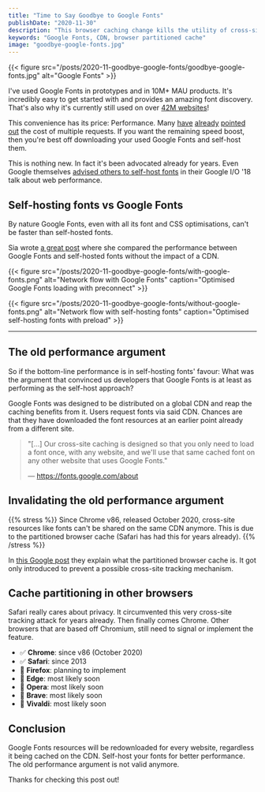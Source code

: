 ```yaml
---
title: "Time to Say Goodbye to Google Fonts"
publishDate: "2020-11-30"
description: "This browser caching change kills the utility of cross-site resource CDNs like Google Fonts."
keywords: "Google Fonts, CDN, browser partitioned cache"
image: "goodbye-google-fonts.jpg"
---
```


{{< figure src="/posts/2020-11-goodbye-google-fonts/goodbye-google-fonts.jpg" alt="Google Fonts" >}}

I've used Google Fonts in prototypes and in 10M+ MAU products. It's incredibly easy to get started with and provides an amazing font discovery. That's also why it's currently still used on over [42M websites](https://trends.builtwith.com/websitelist/Google-Font-API)!

This convenience has its price: Performance. Many [have](https://blog.cloudflare.com/fast-google-fonts-with-cloudflare-workers/) [already](https://medium.com/clio-calliope/making-google-fonts-faster-aadf3c02a36d) [pointed](https://www.keycdn.com/blog/web-font-performance#disadvantages-of-web-fonts) [out](https://blog.logrocket.com/self-hosted-fonts-vs-google-fonts-api/) the cost of multiple requests. If you want the remaining speed boost, then you're best off downloading your used Google Fonts and self-host them.

This is nothing new. In fact it's been advocated already for years. Even Google themselves [advised others to self-host fonts](https://www.youtube.com/watch?v=Mv-l3-tJgGk&feature=youtu.be&t=24m58s) in their Google I/O '18 talk about web performance.

## Self-hosting fonts vs Google Fonts

By nature Google Fonts, even with all its font and CSS optimisations, can't be faster than self-hosted fonts. 

Sia wrote [a great post](https://medium.com/clio-calliope/making-google-fonts-faster-aadf3c02a36d) where she compared the performance between Google Fonts and self-hosted fonts without the impact of a CDN.

{{< figure src="/posts/2020-11-goodbye-google-fonts/with-google-fonts.png" alt="Network flow with Google Fonts" caption="Optimised Google Fonts loading with preconnect" >}}

{{< figure src="/posts/2020-11-goodbye-google-fonts/without-google-fonts.png" alt="Network flow with self-hosting fonts" caption="Optimised self-hosting fonts with preload" >}}

---

## The old performance argument

So if the bottom-line performance is in self-hosting fonts' favour: What was the argument that convinced us developers that Google Fonts is at least as performing as the self-host approach?

Google Fonts was designed to be distributed on a global CDN and reap the caching benefits from it. Users request fonts via said CDN. Chances are that they have downloaded the font resources at an earlier point already from a different site.

> "[...] Our cross-site caching is designed so that you only need to load a font once, with any website, and we'll use that same cached font on any other website that uses Google Fonts."
>
> — https://fonts.google.com/about

## Invalidating the old performance argument

{{% stress %}}
Since Chrome v86, released October 2020, cross-site resources like fonts can't be shared on the same CDN anymore. This is due to the partitioned browser cache (Safari has had this for years already).
{{% /stress %}}

In [this Google post](https://developers.google.com/web/updates/2020/10/http-cache-partitioning) they explain what the partitioned browser cache is. It got only introduced to prevent a possible cross-site tracking mechanism.

## Cache partitioning in other browsers

Safari really cares about privacy. It circumvented this very cross-site tracking attack for years already. Then finally comes Chrome. Other browsers that are based off Chromium, still need to signal or implement the feature.

- ✅ **Chrome**: since v86 (October 2020)
- ✅ **Safari**: since 2013
- 🚫 **Firefox**: planning to implement
- 🚫 **Edge**: most likely soon
- 🚫 **Opera**: most likely soon
- 🚫 **Brave**: most likely soon
- 🚫 **Vivaldi**: most likely soon

## Conclusion

Google Fonts resources will be redownloaded for every website, regardless it being cached on the CDN. Self-host your fonts for better performance. The old performance argument is not valid anymore.

Thanks for checking this post out!
